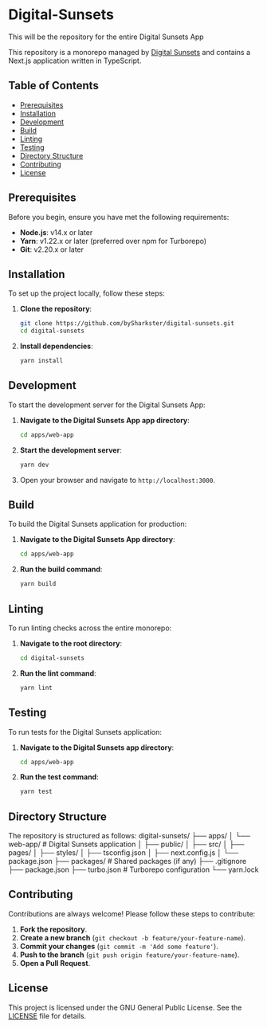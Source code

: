 # Digital-Sunsets
This will be the repository for the entire Digital Sunsets App

This repository is a monorepo managed by [Digital Sunsets](https://digital-sunsets.com/) and contains a Next.js application written in TypeScript.

## Table of Contents

- [Prerequisites](#prerequisites)
- [Installation](#installation)
- [Development](#development)
- [Build](#build)
- [Linting](#linting)
- [Testing](#testing)
- [Directory Structure](#directory-structure)
- [Contributing](#contributing)
- [License](#license)

## Prerequisites

Before you begin, ensure you have met the following requirements:

- **Node.js**: v14.x or later
- **Yarn**: v1.22.x or later (preferred over npm for Turborepo)
- **Git**: v2.20.x or later

## Installation

To set up the project locally, follow these steps:

1. **Clone the repository**:
    ```sh
    git clone https://github.com/bySharkster/digital-sunsets.git
    cd digital-sunsets
    ```

2. **Install dependencies**:
    ```sh
    yarn install
    ```

## Development

To start the development server for the Digital Sunsets App:

1. **Navigate to the Digital Sunsets App app directory**:
    ```sh
    cd apps/web-app
    ```

2. **Start the development server**:
    ```sh
    yarn dev
    ```

3. Open your browser and navigate to `http://localhost:3000`.

## Build

To build the Digital Sunsets application for production:

1. **Navigate to the Digital Sunsets App directory**:
    ```sh
    cd apps/web-app
    ```

2. **Run the build command**:
    ```sh
    yarn build
    ```

## Linting

To run linting checks across the entire monorepo:

1. **Navigate to the root directory**:
    ```sh
    cd digital-sunsets
    ```

2. **Run the lint command**:
    ```sh
    yarn lint
    ```

## Testing

To run tests for the Digital Sunsets application:

1. **Navigate to the Digital Sunsets app directory**:
    ```sh
    cd apps/web-app
    ```

2. **Run the test command**:
    ```sh
    yarn test
    ```

## Directory Structure

The repository is structured as follows:
digital-sunsets/
├── apps/
│ └── web-app/ # Digital Sunsets application
│ ├── public/
│ ├── src/
│ ├── pages/
│ ├── styles/
│ ├── tsconfig.json
│ ├── next.config.js
│ └── package.json
├── packages/ # Shared packages (if any)
├── .gitignore
├── package.json
├── turbo.json # Turborepo configuration
└── yarn.lock

## Contributing

Contributions are always welcome! Please follow these steps to contribute:

1. **Fork the repository**.
2. **Create a new branch** (`git checkout -b feature/your-feature-name`).
3. **Commit your changes** (`git commit -m 'Add some feature'`).
4. **Push to the branch** (`git push origin feature/your-feature-name`).
5. **Open a Pull Request**.

## License

This project is licensed under the GNU General Public License. See the [LICENSE](LICENSE) file for details.
